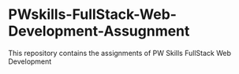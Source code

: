 # PWskills-FullStack-Web-Development-Assugnment
This repository contains the assignments of PW Skills FullStack Web Development
